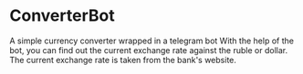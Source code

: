 # ConverterBot
A simple currency converter wrapped in a telegram bot
With the help of the bot, you can find out the current exchange rate against the ruble or dollar. The current exchange rate is taken from the bank's website.
